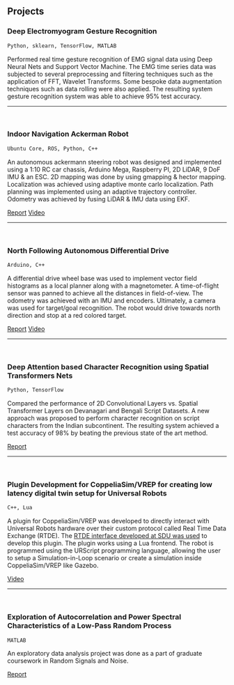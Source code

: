 ## Projects

### Deep Electromyogram Gesture Recognition                                  
```markdown
Python, sklearn, TensorFlow, MATLAB
```
Performed real time gesture recognition of EMG signal data using Deep Neural Nets and Support Vector Machine. 
The EMG time series data was subjected to several preprocessing and filtering techniques such as the application of FFT, 
Wavelet Transforms. Some bespoke data augmentation techniques such as data rolling were also applied. 
The resulting system gesture recognition system was able to achieve 95% test accuracy.

______
&nbsp;
&nbsp;

### Indoor Navigation Ackerman Robot
```markdown
Ubuntu Core, ROS, Python, C++
```
An autonomous ackermann steering robot was designed and implemented using a 1:10 RC car chassis, Arduino Mega,
Raspberry PI, 2D LiDAR, 9 DoF IMU & an ESC. 2D mapping was done by using gmapping & hector mapping.
Localization was achieved using adaptive monte carlo localization. Path planning was implemented using an
adaptive trajectory controller. Odometry was achieved by fusing LiDAR & IMU data using EKF.

[Report](https://drive.google.com/open?id=1VRlRwUEt1IOqurRjTZPI8RPevrMzf5Pv)   [Video](https://drive.google.com/open?id=1a6H54wzrnHYUlIO4O2Qargi1D8rjwzhT)

______
&nbsp;
&nbsp;


### North Following Autonomous Differential Drive
```markdown
Arduino, C++
```
A differential drive wheel base was used to implement vector field histograms as a local planner along 
with a magnetometer. A time-of-flight sensor was panned to achieve all the distances in field-of-view. 
The odometry was achieved with an IMU and encoders. Ultimately, a camera was used for target/goal recognition. 
The robot would drive towards north direction and stop at a red colored target.

[Report](https://drive.google.com/open?id=1iirYKXWcU3Hmw-NRIQIR0--KPjniWaK9)    [Video](https://www.youtube.com/watch?v=jdVLMRE6gJY)

______
&nbsp;
&nbsp;


### Deep Attention based Character Recognition using Spatial Transformers Nets
```markdown
Python, TensorFlow
```
Compared the performance of 2D Convolutional Layers vs. Spatial Transformer Layers on Devanagari and Bengali Script Datasets.
A new approach was proposed to perform character recognition on script characters from the Indian subcontinent. 
The resulting system achieved a test accuracy of 98% by beating the previous state of the art method.

[Report](https://drive.google.com/open?id=1pcSsBqHPw3vPDB9H07hbWmwNF7Svtf0q)

______
&nbsp;
&nbsp;


### Plugin Development for CoppeliaSim/VREP for creating low latency digital twin setup for Universal Robots
```markdown
C++, Lua
```
A plugin for CoppeliaSim/VREP was developed to directly interact with Universal Robots hardware over their custom 
protocol called Real Time Data Exchange (RTDE). The [RTDE interface developed at SDU was used](https://sdurobotics.gitlab.io/ur_rtde) to develop this plugin. The plugin works using a Lua frontend. The robot is 
programmed using the URScript programming language, allowing the user to setup a Simulation-in-Loop scenario or create a 
simulation inside CoppeliaSim/VREP like Gazebo.

[Video](https://drive.google.com/file/d/1vNEups3H97r-w7G0231qXYRAV9E61uwM/view?usp=sharing)

______
&nbsp;
&nbsp;


### Exploration of Autocorrelation and Power Spectral Characteristics of a Low-Pass Random Process
```markdown
MATLAB
```
An exploratory data analysis project was done as a part of graduate coursework in Random Signals and Noise.

[Report](https://drive.google.com/open?id=1Qw-WtVVEkUPZthruNtmrdPY4QebIL1b6)
